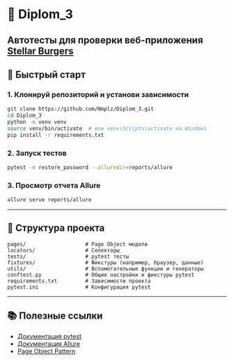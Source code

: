 # 🧪 Diplom_3

Автотесты для проверки веб-приложения [Stellar Burgers](https://stellarburgers.nomoreparties.site/)
---

## 🚀 Быстрый старт

### 1. Клонируй репозиторий и установи зависимости

```bash
git clone https://github.com/Nmplz/Diplom_3.git
cd Diplom_3
python -m venv venv
source venv/bin/activate  # или venv\Scripts\activate на Windows
pip install -r requirements.txt
```

### 2. Запуск тестов

```bash
pytest -m restore_password --alluredir=reports/allure
```

### 3. Просмотр отчета Allure

```bash
allure serve reports/allure
```

---

## 📁 Структура проекта

```
pages/                   # Page Object модели
locators/                # Селекторы
tests/                   # pytest тесты
fixtures/                # Фикстуры (например, браузер, данные)
utils/                   # Вспомогательные функции и генераторы
conftest.py              # Общие настройки и фикстуры pytest
requirements.txt         # Зависимости проекта
pytest.ini               # Конфигурация pytest
```

---

## 📚 Полезные ссылки

- [Документация pytest](https://docs.pytest.org/)
- [Документация Allure](https://docs.qameta.io/allure/)
- [Page Object Pattern](https://martinfowler.com/bliki/PageObject.html)